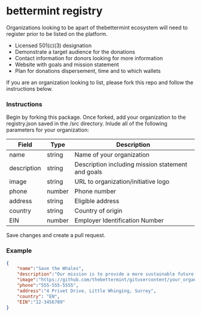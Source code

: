 # bettermint registry

Organizations looking to be apart of thebettermint ecosystem will need to register prior to be listed on the platform. 

- Licensed 501(c)(3) designation
- Demonstrate a target audience for the donations
- Contact information for donors looking for more information
- Website with goals and mission statement
- Plan for donations dispersement, time and to which wallets

If you are an organization looking to list, please fork this repo and follow the instructions below.

### Instructions

Begin by forking this package. 
Once forked, add your organization to the registry.json saved in the /src directory.
Inlude all of the following parameters for your organization:

| Field       | Type        | Description |
| ----------- | ----------- | ----------- |
| name      | string       | Name of your organization  |
| description      | string     |  Description including mission statement and goals  |
| image      | string     |  URL to organization/initiative logo |
| phone      | number     |  Phone number   |
| address      | string     |  Eligible address  |
| country      | string     |  Country of origin |
| EIN    | number | Employer Identification Number |

Save changes and create a pull request.

### Example

``` JSON
{
    "name":"Save the Whales",
    "description":"Our mission is to provide a more sustainable future for the whales",
    "image":"https://github.com/thebettermint/gitusercontent/your_organizations_logo.png",
    "phone":"555-555-5555",
    "address":"4 Privet Drive, Little Whinging, Surrey",
    "country": "EN",
    "EIN":"12-3456789"
}
```

